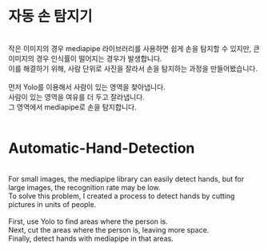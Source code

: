 # 자동 손 탐지기
<br/>
작은 이미지의 경우 mediapipe 라이브러리를 사용하면 쉽게 손을 탐지할 수 있지만, 큰 이미지의 경우 인식률이 떨어지는 경우가 발생합니다.
<br/>
이를 해결하기 위해, 사람 단위로 사진을 잘라서 손을 탐지하는 과정을 만들어봤습니다.
<br/>
<br/>
먼저 Yolo를 이용해서 사람이 있는 영역을 찾아냅니다.
<br/>
사람이 있는 영역을 여유를 더 두고 잘라냅니다.
<br/>
그 영역에서 mediapipe로 손을 탐지합니다.
<br/>
<br/>
<h1> Automatic-Hand-Detection </h1>
<br/>
For small images, the mediapipe library can easily detect hands, but for large images, the recognition rate may be low.
<br/>
To solve this problem, I created a process to detect hands by cutting pictures in units of people.
<br/>
<br/>
First, use Yolo to find areas where the person is.
<br/>
Next, cut the areas where the person is, leaving more space.
<br/>
Finally, detect hands with mediapipe in that areas.
<br/>
